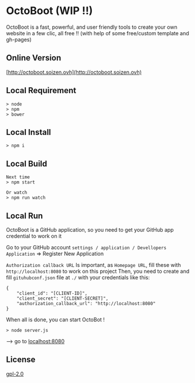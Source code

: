 # OctoBoot (WIP !!)
OctoBoot is a fast, powerful, and user friendly tools to create your own website in a few clic, all free !! (with help of some free/custom template and gh-pages)

## Online Version
[http://octoboot.soizen.ovh](http://octoboot.soizen.ovh)

## Local Requirement

    > node
    > npm
    > bower

## Local Install

    > npm i

## Local Build

    Next time
    > npm start

    Or watch
    > npm run watch

## Local Run

OctoBoot is a GitHub application, so you need to get your GitHub app credential to work on it

Go to your GitHub account `settings / application / Devellopers Application` => Register New Application

`Authorization callback URL` Is important, as `Homepage URL`, fill these with `http://localhost:8080` to work on this project
Then, you need to create and fill `gituhubconf.json` file at `./` with your credentials like this:

    {
        "client_id": "[CLIENT-ID]",
        "client_secret": "[CLIENT-SECRET]",
        "authorization_callback_url": "http://localhost:8080"
    }

When all is done, you can start OctoBot ! 

    > node server.js

--> go to [localhost:8080](http://localhost:8080)

## License
[gpl-2.0](http://www.gnu.org/licenses/gpl-2.0.txt)
